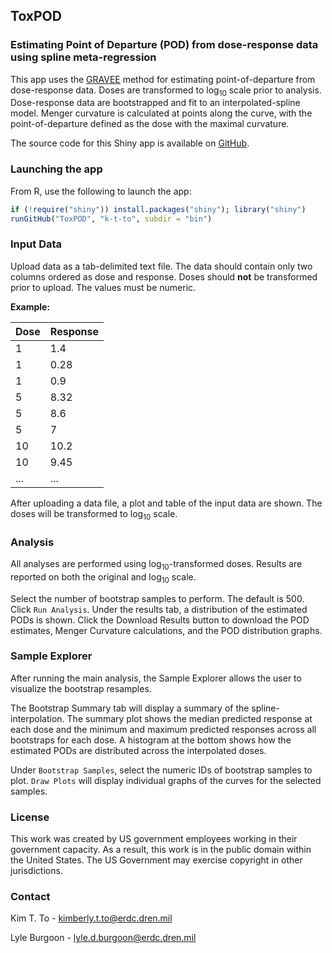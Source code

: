 ## ToxPOD 
### Estimating Point of Departure (POD) from dose-response data using spline meta-regression

This app uses the [GRAVEE](https://github.com/k-t-to/gravee) method for estimating point-of-departure from dose-response data. Doses are transformed to log<sub>10</sub> scale prior to analysis. Dose-response data are bootstrapped and fit to an interpolated-spline model. Menger curvature is calculated at points along the curve, with the point-of-departure defined as the dose with the maximal curvature. 

The source code for this Shiny app is available on [GitHub](https://github.com/k-t-to/gravee_app).

### Launching the app 

From R, use the following to launch the app: 

```R
if (!require("shiny")) install.packages("shiny"); library("shiny")
runGitHub("ToxPOD", "k-t-to", subdir = "bin")
```

### Input Data  

Upload data as a tab-delimited text file. The data should contain only two columns ordered as dose and response. Doses should **not** be transformed prior to upload. The values must be numeric. 

**Example:**

| Dose  | Response |
| --------- | --------- |
| 1  | 1.4  |
| 1  | 0.28  |
| 1  | 0.9  |
| 5  | 8.32  |
| 5  | 8.6  |
| 5  | 7  |
| 10  | 10.2  |
| 10  | 9.45  |
|...|...|

After uploading a data file, a plot and table of the input data are shown. The doses will be transformed to log<sub>10</sub> scale.

### Analysis

All analyses are performed using log<sub>10</sub>-transformed doses. Results are reported on both the original and log<sub>10</sub> scale.

Select the number of bootstrap samples to perform. The default is 500. Click `Run Analysis`. Under the results tab, a distribution of the estimated PODs is shown. Click the Download Results button to download the POD estimates, Menger Curvature calculations, and the POD distribution graphs.

### Sample Explorer

After running the main analysis, the Sample Explorer allows the user to visualize the bootstrap resamples.

The Bootstrap Summary tab will display a summary of the spline-interpolation. The summary plot shows the median predicted response at each dose and the minimum and maximum predicted responses across all bootstraps for each dose. A histogram at the bottom shows how the estimated PODs are distributed across the interpolated doses.

Under `Bootstrap Samples`, select the numeric IDs of bootstrap samples to plot. `Draw Plots` will display individual graphs of the curves for the selected samples.

### License

This work was created by US government employees working in their government capacity. As a result, this work is in the public domain within the United States. The US Government may exercise copyright in other jurisdictions.

### Contact

Kim T. To - [kimberly.t.to@erdc.dren.mil](kimberly.t.to@erdc.dren.mil)

Lyle Burgoon - [lyle.d.burgoon@erdc.dren.mil](lyle.d.burgoon@erdc.dren.mil)
